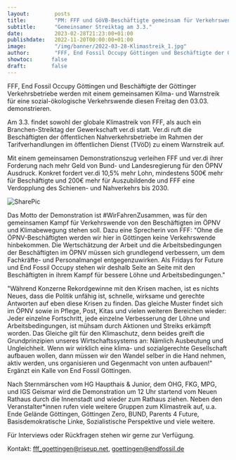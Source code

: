 ```yaml
---
layout:        posts
title:         "PM: FFF und GöVB-Beschäftigte gemeinsam für Verkehrswende"
subtitle:      "Gemeinsamer Streiktag am 3.3."
date:          2023-02-28T21:23:00+01:00
publishdate:   2022-11-20T00:00:00+01:00
image:         "/img/banner/2022-03-28-Klimastreik_1.jpg"
author:        "FFF, End Fossil Occupy Göttingen und Beschäftigte der Göttinger Verkehrsbetriebe"
showtoc:      false
draft:        false
---
```


FFF, End Fossil Occupy Göttingen und Beschäftigte der Göttinger
Verkehrsbetriebe werden mit einem gemeinsamen Kilma- und Warnstreik  für
eine sozial-ökologische Verkehrswende diesen Freitag den 03.03.
demonstrieren.

Am 3.3. findet sowohl der globale Klimastreik von FFF, als auch ein
Branchen-Streiktag der Gewerkschaft ver.di statt. Ver.di ruft die
Beschäftigten der öffentlichen Nahverkehrsbetriebe im Rahmen der
Tarifverhandlungen im öffentlichen Dienst (TVöD) zu einem Warnstreik
auf.

Mit einem gemeinsamen Demonstrationszug verleihen FFF und ver.di ihrer
Forderung nach mehr Geld von Bund- und Landesregierung für den ÖPNV
Ausdruck. Konkret fordert ver.di 10,5% mehr Lohn, mindestens 500€ mehr
für Beschäftigte und 200€ mehr für Auszubildende und FFF eine
Verdopplung des Schienen- und Nahverkehrs bis 2030.

![SharePic](/img/event/2023-03-03-Sharepic_Klimastreik.png)

Das Motto der Demonstration ist #WirFahrenZusammen, was für den
gemeinsamen Kampf für Verkehrswende von den Beschäftigten im ÖPNV und
Klimabewegung stehen soll. Dazu eine Sprecherin von FFF: "Ohne die
ÖPNV-Beschäftigten werden wir hier in Göttingen keine Verkehrswende
hinbekommen. Die Wertschätzung der Arbeit und die Arbeitsbedingungen der
Beschäftigten im ÖPNV müssen sich grundlegend verbessern, um dem
Fachkräfte- und Personalmangel entgegenzuwirken. Als Fridays for Future
und End Fossil Occupy stehen wir deshalb Seite an Seite mit den
Beschäftigten in ihrem Kampf für bessere Löhne und Arbeitsbedingungen."

"Während Konzerne Rekordgewinne mit den Krisen machen, ist es nichts
Neues, dass die Politik unfähig ist, schnelle, wirksame und gerechte
Antworten auf eben diese Krisen zu finden. Das gleiche Muster findet
sich im ÖPNV sowie in Pflege, Post, Kitas und vielen weiteren Bereichen
wieder: Jeder einzelne Fortschritt, jede einzelne Verbesserung der Löhne
und Arbeitsbedingungen, ist mühsam durch Aktionen und Streiks erkämpft
worden. Das Gleiche gilt für den Klimaschutz, denn beides greift die
Grundprinzipien unseres Wirtschaftssystems an: Nämlich Ausbeutung und
Ungleichheit. Wenn wir wirklich eine klima- und sozialgerechte
Gesellschaft aufbauen wollen, dann müssen wir den Wandel selber in die
Hand nehmen, aktiv werden, uns organisieren und Gegenmacht von unten
aufbauen!" Ergänzt ein Kalle von End Fossil Göttingen.

Nach Sternmärschen vom HG Haupthais & Junior, dem OHG, FKG, MPG, und IGS
Geismar wird die Demonstration um 12 Uhr startend vom Neuen Rathaus
durch die Innenstadt und wieder zum Rathaus ziehen.
Neben den Veranstalter*innen rufen viele weitere Gruppen zum Klimastreik
auf, u.a. Ende Gelände Göttingen, Göttingen Zero, BUND, Parents 4
Future, Basisdemokratische Linke, Sozialistische Perspektive und viele
weitere.

Für Interviews oder Rückfragen stehen wir gerne zur Verfügung.

Kontakt:
fff_goettingen@riseup.net,
goettingen@endfossil.de

